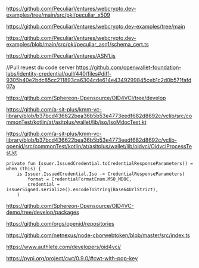 
https://github.com/PeculiarVentures/webcrypto.dev-examples/tree/main/src/pki/peculiar_x509

https://github.com/PeculiarVentures/webcrypto.dev-examples/tree/main

https://github.com/PeculiarVentures/webcrypto.dev-examples/blob/main/src/pki/peculiar_asn1/schema_cert.ts

https://github.com/PeculiarVentures/ASN1.js

//Pull reuest du code server
https://github.com/openwallet-foundation-labs/identity-credential/pull/440/files#diff-9305b40e2bdc85cc211893ca6304cde614e4349299845ceb1c2d0b571fafd07a


https://github.com/Sphereon-Opensource/OID4VCI/tree/develop

https://github.com/a-sit-plus/kmm-vc-library/blob/b37bcd436622bea36b5b53e4773eedf682d8692c/vclib/src/commonTest/kotlin/at/asitplus/wallet/lib/iso/IsoMdocTest.kt

https://github.com/a-sit-plus/kmm-vc-library/blob/b37bcd436622bea36b5b53e4773eedf682d8692c/vclib-openid/src/commonTest/kotlin/at/asitplus/wallet/lib/oidvci/OidvciProcessTest.kt


    private fun Issuer.IssuedCredential.toCredentialResponseParameters() = when (this) {
        is Issuer.IssuedCredential.Iso -> CredentialResponseParameters(
            format = CredentialFormatEnum.MSO_MDOC,
            credential = issuerSigned.serialize().encodeToString(Base64UrlStrict),
        )

https://github.com/Sphereon-Opensource/OID4VC-demo/tree/develop/packages

https://github.com/orgs/openid/repositories

https://github.com/netnexus/node-cborwebtoken/blob/master/src/index.ts

https://www.authlete.com/developers/oid4vci/

https://pypi.org/project/cwt/0.9.0/#cwt-with-pop-key
